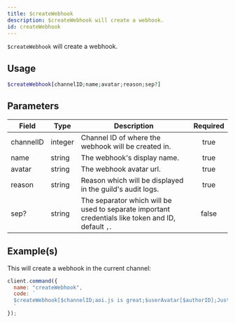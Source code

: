 ```yaml
---
title: $createWebhook
description: $createWebhook will create a webhook.
id: createWebhook
---
```


`$createWebhook` will create a webhook.

## Usage

```php
$createWebhook[channelID;name;avatar;reason;sep?]
```

## Parameters

| Field     | Type    | Description                                                                                        | Required |
| --------- | ------- | -------------------------------------------------------------------------------------------------- | :------: |
| channelID | integer | Channel ID of where the webhook will be created in.                                                |   true   |
| name      | string  | The webhook's display name.                                                                        |   true   |
| avatar    | string  | The webhook avatar url.                                                                            |   true   |
| reason    | string  | Reason which will be displayed in the guild's audit logs.                                          |   true   |
| sep?      | string  | The separator which will be used to separate important credentials like token and ID, default `,`. |  false   |

## Example(s)

This will create a webhook in the current channel:

```javascript
client.command({
  name: "createWebhook",
  code: `
  $createWebhook[$channelID;aoi.js is great;$userAvatar[$authorID];Just testing.;, ]
  `
});
```
